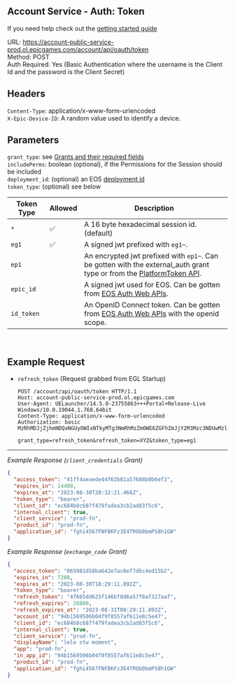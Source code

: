## Account Service - Auth: Token

If you need help check out the [getting started guide](./README.md#getting-started)

URL: https://account-public-service-prod.ol.epicgames.com/account/api/oauth/token \
Method: POST \
Auth Required: Yes (Basic Authentication where the username is the Client Id and the password is the Client Secret)

## Headers

`Content-Type`: application/x-www-form-urlencoded <br/>
`X-Epic-Device-ID`: A random value used to identify a device.

## Parameters

`grant_type`: see [Grants and their required fields](./GrantTypes/) <br/>
`includePerms`: boolean (optional), if the Permissions for the Session should be included <br/>
`deployment_id`: (optional) an EOS [deployment id](https://dev.epicgames.com/docs/dev-portal/product-management#deployments) <br/>
`token_type`: (optional) see below

| Token Type | Allowed | Description                                                                                                                                          |
| ---------- | ------- | ---------------------------------------------------------------------------------------------------------------------------------------------------- |
| `*`        | ✅      | A 16 byte hexadecimal session id. (default)                                                                                                          |
| `eg1`      | ✅      | A signed jwt prefixed with `eg1~`.                                                                                                                   |
| `ep1`      |         | An encrypted jwt prefixed with `ep1~`. Can be gotten with the external_auth grant type or from the [PlatformToken API](../Account/PlatformToken.md). |
| `epic_id`  |         | A signed jwt used for EOS. Can be gotten from [EOS Auth Web APIs](https://dev.epicgames.com/docs/web-api-ref/authentication).                        |
| `id_token` |         | An OpenID Connect token. Can be gotten from [EOS Auth Web APIs](https://dev.epicgames.com/docs/web-api-ref/authentication) with the openid scope.    |

<br/>

## Example Request

- `refresh_token` (Request grabbed from EGL Startup)

  ```http
  POST /account/api/oauth/token HTTP/1.1
  Host: account-public-service-prod.ol.epicgames.com
  User-Agent: UELauncher/14.5.0-23755863+++Portal+Release-Live Windows/10.0.19044.1.768.64bit
  Content-Type: application/x-www-form-urlencoded
  Authorization: basic MzRhMDJjZjhmNDQxNGUyOWIxNTkyMTg3NmRhMzZmOWE6ZGFhZmJjY2M3Mzc3NDUwMzlkZmZlNTNkOTRmYzc2Y2Y=

  grant_type=refresh_token&refresh_token=XYZ&token_type=eg1
  ```

---

_Example Response (`client_credentials` Grant)_

```json
{
  "access_token": "41ff4aeaede44f62b81a57688b0b6ef3",
  "expires_in": 14400,
  "expires_at": "2023-08-30T20:32:21.466Z",
  "token_type": "bearer",
  "client_id": "ec684b8c687f479fadea3cb2ad83f5c6",
  "internal_client": true,
  "client_service": "prod-fn",
  "product_id": "prod-fn",
  "application_id": "fghi4567FNFBKFz3E4TROb0bmPS8h1GW"
}
```

_Example Response (`exchange_code` Grant)_

```json
{
  "access_token": "065981d58ba642e7ac6ef7d6c4ed15b2",
  "expires_in": 7200,
  "expires_at": "2023-08-30T18:29:11.892Z",
  "token_type": "bearer",
  "refresh_token": "4f665dd625f146bf8d6a57f8af327aaf",
  "refresh_expires": 28800,
  "refresh_expires_at": "2023-08-31T00:29:11.893Z",
  "account_id": "94b1569506b04f9f8557af611e8c5e47",
  "client_id": "ec684b8c687f479fadea3cb2ad83f5c6",
  "internal_client": true,
  "client_service": "prod-fn",
  "displayName": "lele stw moment",
  "app": "prod-fn",
  "in_app_id": "94b1569506b04f9f8557af611e8c5e47",
  "product_id": "prod-fn",
  "application_id": "fghi4567FNFBKFz3E4TROb0bmPS8h1GW"
}
```
